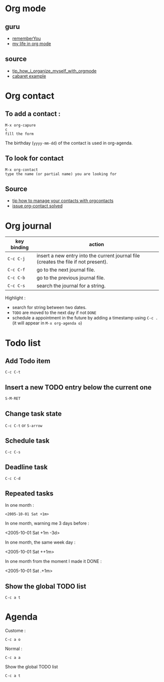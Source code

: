 # Org mode

## guru
- [rememberYou](https://github.com/rememberYou/.emacs.d)
- [my life in org mode](https://karl-voit.at/orgmode/)

## source
- [tip_how_i_organize_myself_with_orgmode](https://www.reddit.com/r/emacs/comments/9ajxqj/tip_how_i_organize_myself_with_orgmode/)
- [cabaret example](https://karl-voit.at/2016/12/18/org-depend/)

# Org contact

## To add a contact :

```text
M-x org-capure
c
fill the form
```

The birthday (`yyyy-mm-dd`) of the contact is used in org-agenda.

## To look for contact

```text
M-x org-contact
type the name (or partial name) you are looking for
```

## Source

- [tip how to manage your contacts with orgcontacts](https://www.reddit.com/r/emacs/comments/8toivy/tip_how_to_manage_your_contacts_with_orgcontacts/)  
- [issue org-contact solved](https://github.com/rememberYou/.emacs.d/issues/4)  

# Org journal

| key binding | action                                                                              |
|-------------|-------------------------------------------------------------------------------------|
| `C-c C-j`   | insert a new entry into the current journal file (creates the file if not present). |
| `C-c C-f`   | go to the next journal file.                                                        |
| `C-c C-b`   | go to the previous journal file.                                                    |
| `C-c C-s`   | search the journal for a string.                                                    |

Highlight :

- search for string between two dates.
- `TODO` are moved to the next day if not `DONE`
- schedule a appointment in the future by adding a timestamp using `C-c .` (it will appear in `M-x org-agenda o`)

# Todo list

## Add Todo item

`C-c C-t`

## Insert a new TODO entry below the current one

`S-M-RET`

## Change task state

`C-c C-t` or `S-arrow`

## Schedule task

`C-c C-s`

## Deadline task

`C-c C-d`

## Repeated tasks

In one month :

`<2005-10-01 Sat +1m>`

In one month, warning me 3 days before :

<2005-10-01 Sat +1m -3d>

In one month, the same week day :

<2005-10-01 Sat ++1m>

In one month from the moment I made it DONE :

<2005-10-01 Sat .+1m>

## Show the global TODO list

`C-c a t`

# Agenda

Custome :

`C-c a o`

Normal :

`C-c a a`

Show the global TODO list

`C-c a t`
